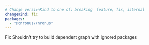 ```yaml
---
# Change versionKind to one of: breaking, feature, fix, internal
changeKind: fix
packages:
  - "@chronus/chronus"
---
```


Fix Shouldn't try to build dependent graph with ignored packages
